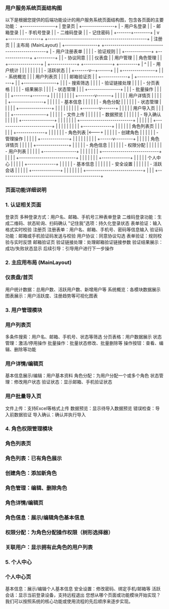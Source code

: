 ### 用户服务系统页面结构图
以下是根据您提供的后端功能设计的用户服务系统页面结构图，包含各页面的主要功能：
                                     +----------------+
                                     |    登录页     |
                                     +----------------+
                                     | - 用户名登录   |
                                     | - 邮箱登录     |
                                     | - 手机号登录   |
                                     | - 二维码登录   |
                                     | - 记住密码     |
                                     +-------+--------+
                                             |
                                             v
+----------------+    +-------------------------------------------------+
|    注册页      |    |                 主布局 (MainLayout)             |
+----------------+    +-------------------------------------------------+
| - 用户注册表单 |    |                                                 |
| - 验证规则     |    |  +-------------+  +--------------+  +---------+ |
| - 协议同意     |    |  |   仪表盘    |  |   用户管理   |  |  角色管理 | |
+----------------+    |  +-------------+  +--------------+  +---------+ |
        ^             |  | - 用户统计  |  |              |  |         | |
        |             |  | - 活跃状态  |  |      +-------v--+------+  | |
+----------------+    |  | - 系统概览  |  |      |   用户列表页    |  | |
| 邮箱验证页     |    |  +-------------+  |      +----------------+  | |
+----------------+    |                   |      | - 搜索筛选     |  | |
| - 验证链接处理 |    |                   |      | - 分页表格     |  | |
| - 结果展示     |    |                   |      | - 状态管理     |  | |
+----------------+    |                   |      | - 批量操作     |  | |
                      |                   |      +--------+-------+  | |
                      |                   |               |          | |
                      |                   |      +--------v-------+  | |
                      |                   |      |  用户详情页    |  | |
                      |                   |      +----------------+  | |
                      |                   |      | - 基本信息     |  | |
                      |                   |      | - 角色分配     |  | |
                      |                   |      | - 状态管理     |  | |
                      |                   |      +----------------+  | |
                      |                   |               |          | |
                      |                   |      +--------v-------+  | |
                      |                   |      |  用户导入页    |  | |
                      |                   |      +----------------+  | |
                      |                   |      | - 文件上传     |  | |
                      |                   |      | - 数据预览     |  | |
                      |                   |      | - 导入确认     |  | |
                      |                   |      +----------------+  | |
                      |                   |                          | |
                      |                   +--------------------------+ | |
                      |                                                | |
                      |                   +--------------------------+ | |
                      |                   |                          | | |
                      |                   |      +--------------+    | | |
                      |                   |      |  角色列表页  |    | | |
                      |                   |      +--------------+    | | |
                      |                   |      | - 角色列表   |<---+ | |
                      |                   |      | - 创建角色   |      | |
                      |                   |      | - 管理操作   |      | |
                      |                   |      +--------------+      | |
                      |                   |             |              | |
                      |                   |      +------v---------+    | |
                      |                   |      |  角色详情页    |    | |
                      |                   |      +----------------+    | |
                      |                   |      | - 角色信息     |    | |
                      |                   |      | - 权限分配     |    | |
                      |                   |      | - 用户列表     |    | |
                      |                   |      +----------------+    | |
                      |                   |                            | |
                      |                   +----------------------------+ |
                      |                                                  |
                      |                   +----------------------------+ |
                      |                   |                            | |
                      |                   |      +--------------+      | |
                      |                   |      |  个人中心    |      | |
                      |                   |      +--------------+      | |
                      |                   |      | - 基本信息   |      | |
                      |                   |      | - 安全设置   |      | |
                      |                   |      | - 活跃会话   |      | |
                      |                   |      +--------------+      | |
                      |                   |                            | |
                      |                   +----------------------------+ |
                      |                                                  |
                      +-------------------------------------------------+

### 页面功能详细说明

### 1. 认证相关页面
登录页
多种登录方式：用户名、邮箱、手机号三种表单登录
二维码登录功能：生成二维码、状态轮询、扫码确认
"记住我"选项：持久化登录状态
表单验证：输入格式实时校验
注册页
注册表单：用户名、邮箱、手机号、密码等信息输入
验证码功能：邮箱或手机验证码发送与校验
用户协议：同意协议勾选
表单验证：规则校验与实时反馈
邮箱验证页
验证链接处理：处理邮箱验证链接参数
验证结果展示：成功/失败状态显示
后续引导：引导用户进行下一步操作

### 2. 主应用布局 (MainLayout)

### 仪表盘/首页
用户统计数据：总用户数、活跃用户数、新增用户等
系统概览：各模块数据展示
图表展示：用户活跃度、注册趋势等可视化图表

### 3. 用户管理模块

### 用户列表页
多条件搜索：用户名、邮箱、手机号、状态等筛选
分页表格：用户数据展示
状态管理：激活/停用操作
批量操作：批量状态修改、批量删除等
操作按钮：查看、编辑、删除等功能

### 用户详情/编辑页
基本信息展示/编辑：用户基本资料
角色分配：为用户分配一个或多个角色
状态管理：修改用户状态
验证状态：显示邮箱、手机验证状态

### 用户批量导入页
文件上传：支持Excel等格式上传
数据预览：显示待导入数据预览
错误检查：导入前数据验证
导入确认：确认并执行导入

### 4. 角色权限管理模块

### 角色列表页
### 角色列表：已有角色展示
### 创建角色：添加新角色
### 角色管理：编辑、删除角色
### 角色详情/编辑页
### 角色信息：展示/编辑角色基本信息
### 权限分配：为角色分配操作权限（树形选择器）
### 关联用户：显示拥有此角色的用户列表

### 5. 个人中心

### 个人中心页
基本信息：展示/编辑个人基本信息
安全设置：修改密码、绑定手机/邮箱等
活跃会话：显示当前登录设备，支持远程退出
您想从哪个页面或功能模块开始实现？我们可以按照系统的核心功能或使用流程的先后顺序来逐步实现。                   